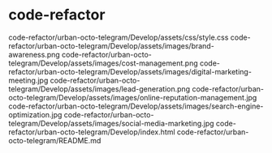 # code-refactor
  code-refactor/urban-octo-telegram/Develop/assets/css/style.css
  code-refactor/urban-octo-telegram/Develop/assets/images/brand-awareness.png
  code-refactor/urban-octo-telegram/Develop/assets/images/cost-management.png
  code-refactor/urban-octo-telegram/Develop/assets/images/digital-marketing-meeting.jpg
  code-refactor/urban-octo-telegram/Develop/assets/images/lead-generation.png
  code-refactor/urban-octo-telegram/Develop/assets/images/online-reputation-management.jpg
  code-refactor/urban-octo-telegram/Develop/assets/images/search-engine-optimization.jpg
  code-refactor/urban-octo-telegram/Develop/assets/images/social-media-marketing.jpg
  code-refactor/urban-octo-telegram/Develop/index.html
  code-refactor/urban-octo-telegram/README.md
